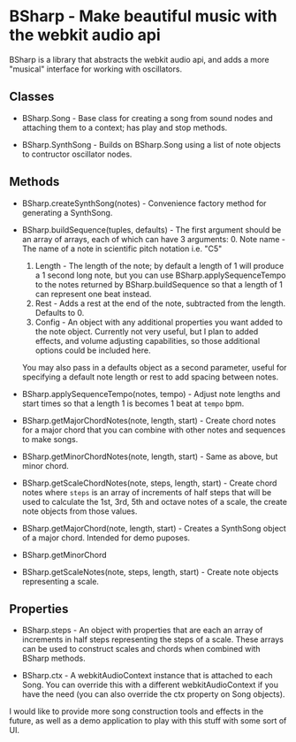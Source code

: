 # BSharp - Make beautiful music with the webkit audio api

BSharp is a library that abstracts the webkit audio api, and adds a more
"musical" interface for working with oscillators.

## Classes
 * BSharp.Song - Base class for creating a song from sound nodes and
   attaching them to a context; has play and stop methods.

 * BSharp.SynthSong - Builds on BSharp.Song using a list of note objects to
   contructor oscillator nodes.

## Methods
 * BSharp.createSynthSong(notes) - Convenience factory method for generating
   a SynthSong.

 * BSharp.buildSequence(tuples, defaults) - The first argument should be an
   array of arrays, each of which can have 3 arguments:
     0. Note name - The name of a note in scientific pitch notation i.e. "C5"
     1. Length - The length of the note; by default a length of 1 will produce
        a 1 second long note, but you can use BSharp.applySequenceTempo to the
        notes returned by BSharp.buildSequence so that a length of 1 can
        represent one beat instead.
     2. Rest - Adds a rest at the end of the note, subtracted from the length.
        Defaults to 0.
     3. Config - An object with any additional properties you want added to the
        note object. Currently not very useful, but I plan to added effects, and
        volume adjusting capabilities, so those additional options could be
        included here.

   You may also pass in a defaults object as a second parameter, useful
   for specifying a default note length or rest to add spacing between
   notes.

 * BSharp.applySequenceTempo(notes, tempo) - Adjust note lengths and start
   times so that a length 1 is becomes 1 beat at `tempo` bpm.

 * BSharp.getMajorChordNotes(note, length, start) - Create chord notes for
   a major chord that you can combine with other notes and sequences to make
   songs.

 * BSharp.getMinorChordNotes(note, length, start) - Same as above, but minor
   chord.

 * BSharp.getScaleChordNotes(note, steps, length, start) - Create chord notes
   where `steps` is an array of increments of half steps that will be used to
   calculate the 1st, 3rd, 5th and octave notes of a scale, the create note
   objects from those values.

 * BSharp.getMajorChord(note, length, start) - Creates a SynthSong object of
   a major chord. Intended for demo puposes.

 * BSharp.getMinorChord

 * BSharp.getScaleNotes(note, steps, length, start) - Create note objects
   representing a scale.

## Properties
 * BSharp.steps - An object with properties that are each an array of
   increments in half steps representing the steps of a scale. These arrays
   can be used to construct scales and chords when combined with BSharp methods.

 * BSharp.ctx - A webkitAudioContext instance that is attached to each Song.
   You can override this with a different webkitAudioContext if you have the
   need (you can also override the ctx property on Song objects).

I would like to provide more song construction tools and effects in the future,
as well as a demo application to play with this stuff with some sort of UI.

